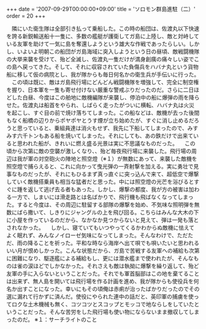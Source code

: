 +++
date = '2007-09-29T00:00:00+09:00'
title = 'ソロモン群島進駐（二）'
order = 20
+++

　隣にいた衛生隊は全部引き払って乗船した。この時の船団は、佐渡丸以下快速を誇る新鋭輸送船十一隻に、多数の艦艇が護衛してガ島に上陸し、敵と対峙している友軍を助けて一気に島を奪還しようという雄大な作戦であったらしい。しかし、いよいよ明朝この船団がガ島海域に突入しようという日の昼頃、敵戦闘機隊の大挙来襲を受けて、殆ど全滅し、佐渡丸一隻だけが満身創痍の痛々しい姿でこの島へ戻ってきた。そして、それに収容されていた負傷兵をハバナ丸という貨物船に移して仮の病院とし、我が隊からも毎日何名かの衛生兵が手伝いに行った。
　この頃は既に、敵はガ島飛行場にどんどん戦闘機隊を増強して、完全に制空権を握り、日本軍を一隻も寄せ付けない厳重な警戒ぶりだったのだ。さらに二日ほどした白昼、今度はこの舶地に敵機編隊が来襲し、停泊中の船に爆弾の雨を降らせた。佐渡丸は船首をやられ、しばらく走ったがついに横転、ハバナ丸は火災を起こし、すぐ目の前で焼け落ちてしまった。この船などは、敵機が去った後間もなく船橋の辺りからポヤポヤとうす煙が立ち始めたが、すぐに消し止めるだろうと思っていると、乗組員達は消火もせず、我先に下船してしまったので、みすみす六千トンもある船を焼いてしまった。それにしても、あの鉄だけで出来ていると思われた船が、きれいに燃え盛る光景は実に不思議なものだった。
　この頃から次第に敵の空襲が激しくなり、、殆ど毎夜飛行場に来襲した。飛行場の周辺は我が軍の対空砲火の陣地と照空燈（※１）が無数にあって、来襲した敵機を照空燈で捕らえると、これに向かって曳光弾の一斉射撃を加える。実に勇壮で見事なものだったが、それにもひるまず真っ直ぐに突っ込んで来て、超低空で爆撃していく敵機搭乗員も相当な猛者だと思った。中には照空燈の光芒を浴びるとすぐに踵を返して逃げ去る者もあった。しかし、爆撃の都度、我が方の被害は加わる一方で、しまいには滑走路とは名ばかりで、飛行機も飛ばなくなってしまった。すると今度は、その周辺に駐留する部隊の爆撃を始め、不気味な照明弾を無数にばら撒いて、しきりにジャングルの上を飛び回る。こちらはみんな大木の下に小屋を作っているのだから、なかなか見つからないと見えて、弾は一発も落とされなかった。
　しかし、寝ていてもいつやってくるかわからぬ敵機に怯えてよく眠れず、みんなノイローゼ気味になってしまった。そんなわけで、ただただ、雨の降ることを祈った。平和な時なら海岸へ出て唄でも唄いたいと思われるいい月が恨めしかった。こんな状態だから、ガ島で苦戦する友軍への補給も次第に困難になり、駆逐艦による補給もし、更には潜水艦まで使われたが、そんなものは雀の涙ほどでしかなかった。それさえも敵は執拗に爆撃を繰り返して、殆ど友軍の手に入らないということだった。それでも軍首脳部はこの地を棄てることは出来ず、無人島を開いては飛行場を作る計画を進め、我が隊からも使役兵を何名か出すことになった。幸いにもその頃俺は赤痢が治ったばかりだったのでその選に漏れて行かずに済んだ。使役にやられた連中の話だと、英印軍の捕虜を使ってロクな土木機械も無く、コツコツとスコップとモッコで地ならしをしていたということだった。そんな苦労をした飛行場も使い物にならないまま撤収してしまったのだ。
※１：サーチライトのこと
